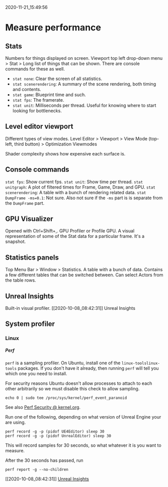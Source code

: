 2020-11-21_15:49:56

# Measure performance

## Stats

Numbers for things displayed on screen.
Viewport top  left drop-down menu > Stat > Long list of things that can be shown.
There are console commands for these as well.
- `stat none`: Clear the screen of all statistics.
- `stat scenerendering`: A summary of the scene rendering, both timing and contents.
- `stat game`: Blueprint time and such.
- `stat fps`: The framerate.
- `stat unit`: Milliseconds per thread. Useful for knowing where to start looking for bottlenecks.

## Level editor viewport

Different types of view modes.
Level Editor > Viewport > View Mode (top-left, third button) > Optimization Viewmodes

Shader complexity shows how expensive each surface is.



## Console commands

`stat fps`: Show current fps.
`stat unit`: Show time per thread.
`stat unitgraph`: A plot of filtered times for Frame, Game, Draw, and GPU.
`stat scenerendering`: A table with a bunch of rendering related data.
`stat DumpFrame -ms=0.1`: Not sure. Also not sure if the `-ms` part is is separate from the `DumpFrame` part.

## GPU Visualizer

Opened with Ctrl+Shift+,.
GPU Profiler or Profile GPU.
A visual representation of some of the Stat data for a particular frame.
It's a snapshot.


## Statistics panels

Top Menu Bar > Window > Statistics.
A table with a bunch of data.
Contains a few different tables that can be switched between.
Can select Actors from the table rows.

## Unreal Insights

Built-in visual profiler.
[[2020-10-08_08:42:31]] Unreal Insights


## System profiler


### Linux

##### Perf

`perf` is a sampling profiler.
On Ubuntu, install one of the `linux-toolslinux-tools` packages.
If you don't have it already, then running `perf` will tell you which one you need to install.

For security reasons Ubuntu doesn't allow processes to attach to each other arbitrarily so we must disable this check to allow sampling.
```
echo 0 | sudo tee /proc/sys/kernel/perf_event_paranoid
```
See also [Perf Security @ kernel.org](https://www.kernel.org/doc/html/latest/admin-guide/perf-security.html).

Run one of the following, depending on what version of Unreal Engine your are using.
```
perf record -g -p (pidof UE4Editor) sleep 30
perf record -g -p (pidof UnrealEditor) sleep 30
```

This will record samples for 30 seconds, so what whatever it is you want to measure.

After the 30 seconds has passed, run
```
perf report -g --no-children
```



[[2020-10-08_08:42:31]] [Unreal Insights](./Unreal%20Insights.md)  
